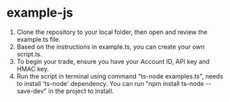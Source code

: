 # example-js
1. Clone the repository to your local folder, then open and review the example.ts file.
2. Based on the instructions in example.ts, you can create your own script.ts.
3. To begin your trade, ensure you have your Account ID, API key and HMAC key.
4. Run the script in terminal using command "ts-node examples.ts", needs to install 'ts-node' dependency. You can run "npm install ts-node --save-dev" in the project to install.
